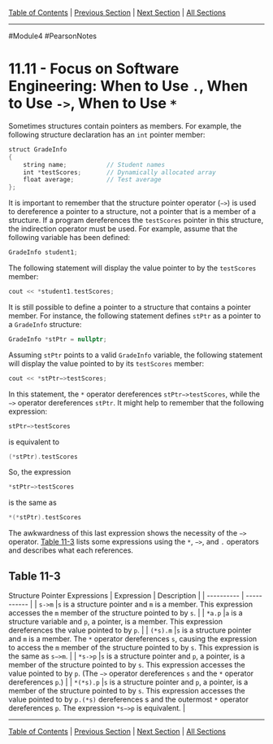 [Table of Contents](/README.md) | [Previous Section](11.10%20-%20Pointers%20to%20Structures.md) | [Next Section](11.12%20-%20Enumerated%20Data%20Types.md) | [All Sections](/Module%204/Pearson%20Notes/)<br />
***
#Module4 #PearsonNotes 
# 11.11 - Focus on Software Engineering: When to Use `.`, When to Use `->`, When to Use `*`
Sometimes structures contain pointers as members. For example, the following structure declaration has an `int` pointer member:
```c++
struct GradeInfo
{
	string name;           // Student names
	int *testScores;       // Dynamically allocated array
	float average;         // Test average
};
```

It is important to remember that the structure pointer operator (`−>`) is used to dereference a pointer to a structure, not a pointer that is a member of a structure. If a program dereferences the `testScores` pointer in this structure, the indirection operator must be used. For example, assume that the following variable has been defined:
```c++
GradeInfo student1;
```

The following statement will display the value pointer to by the `testScores` member:
```c++
cout << *student1.testScores;
```

It is still possible to define a pointer to a structure that contains a pointer member. For instance, the following statement defines `stPtr` as a pointer to a `GradeInfo` structure:
```c++
GradeInfo *stPtr = nullptr;
```

Assuming `stPtr` points to a valid `GradeInfo` variable, the following statement will display the value pointed to by its `testScores` member:
```c++
cout << *stPtr−>testScores;
```

In this statement, the `*` operator dereferences `stPtr−>testScores`, while the `−>` operator dereferences `stPtr`. It might help to remember that the following expression:
```c++
stPtr−>testScores
```
is equivalent to
```c++
(*stPtr).testScores
```

So, the expression
```c++
*stPtr−>testScores
```
is the same as
```c++
*(*stPtr).testScores
```

The awkwardness of this last expression shows the necessity of the `−>` operator. [Table 11-3](#Table-11-3) lists some expressions using the `*`, `−>`, and `.` operators and describes what each references.

## Table 11-3
Structure Pointer Expressions
| Expression | Description |
| ---------- | ----------- |
| `s->m`     |`s` is a structure pointer and `m` is a member. This expression accesses the `m` member of the structure pointed to by `s`.             |
| `*a.p`     |`a` is a structure variable and `p`, a pointer, is a member. This expression dereferences the value pointed to by `p`.             |
| `(*s).m`   |`s` is a structure pointer and `m` is a member. The `*` operator dereferences `s`, causing the expression to access the `m` member of the structure pointed to by `s`. This expression is the same as `s−>m`.             |
| `*s->p`    |`s` is a structure pointer and `p`, a pointer, is a member of the structure pointed to by `s`. This expression accesses the value pointed to by `p`. (The `−>` operator dereferences `s` and the `*` operator dereferences `p`.)             |
| `*(*s).p`           |`s` is a structure pointer and `p`, a pointer, is a member of the structure pointed to by `s`. This expression accesses the value pointed to by `p.(*s)` dereferences s and the outermost `*` operator dereferences `p`. The expression `*s−>p` is equivalent.             |
***
[Table of Contents](/README.md) | [Previous Section](11.10%20-%20Pointers%20to%20Structures.md) | [Next Section](11.12%20-%20Enumerated%20Data%20Types.md) | [All Sections](/Module%204/Pearson%20Notes/)
